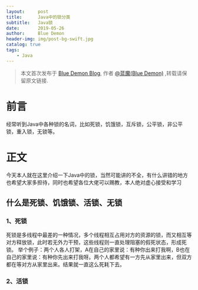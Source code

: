 ```yaml
---
layout:     post
title:      Java中的锁分类
subtitle:   Java锁
date:       2019-05-26
author:     Blue Demon
header-img: img/post-bg-swift.jpg
catalog: true
tags:
    - Java
---
```



> 本文首次发布于 [Blue Demon Blog](http://yuquanfeng.github.io), 作者 [@蓝魔(Blue Demon)](http://github.com/yuquanfeng) ,转载请保留原文链接.

# 前言

经常听到Java中各种锁的名词，比如死锁，饥饿锁，互斥锁，公平锁，非公平锁，重入锁，无锁等。

# 正文

今天本人就在这里介绍一下Java中的锁，当然可能讲的不全，有什么讲错的地方也希望大家多担待，同时也希望各位大佬可以赐教，本人绝对虚心接受和学习

## 什么是死锁、饥饿锁、活锁、无锁

### 1、死锁

死锁是多线程中最差的一种情况，多个线程相互占用对方的资源的锁，而又相互等对方释放锁，此时若无外力干预，这些线程则一直处理阻塞的假死状态，形成死锁。
举个例子：两个人各人打架，A在自己的家里说：有种你出来打我啊，B也在自己的家里说：有种你先出来打我呀。两个人都希望有一方先从家里出来，但双方都在等对方从家里出来。结果就一直这么死耗下去。

### 2、活锁
